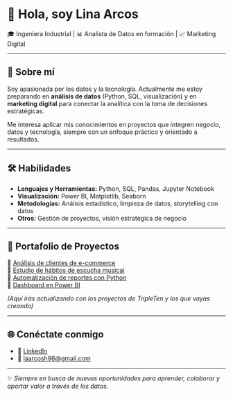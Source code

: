 # 👋 Hola, soy Lina Arcos  

🎓 Ingeniera Industrial | 📊 Analista de Datos en formación | 📈 Marketing Digital  

---

## 🚀 Sobre mí  
Soy apasionada por los datos y la tecnología. Actualmente me estoy preparando en **análisis de datos** (Python, SQL, visualización) y en **marketing digital** para conectar la analítica con la toma de decisiones estratégicas.  

Me interesa aplicar mis conocimientos en proyectos que integren negocio, datos y tecnología, siempre con un enfoque práctico y orientado a resultados.  

---

## 🛠️ Habilidades  
- **Lenguajes y Herramientas:** Python, SQL, Pandas, Jupyter Notebook  
- **Visualización:** Power BI, Matplotlib, Seaborn  
- **Metodologías:** Análisis estadístico, limpieza de datos, storytelling con datos  
- **Otros:** Gestión de proyectos, visión estratégica de negocio  

---

## 📂 Portafolio de Proyectos  
🔹 [Análisis de clientes de e-commerce](link-a-tu-repo)  
🔹 [Estudio de hábitos de escucha musical](link-a-tu-repo)  
🔹 [Automatización de reportes con Python](link-a-tu-repo)  
🔹 [Dashboard en Power BI](link-a-tu-repo)  

*(Aquí irás actualizando con los proyectos de TripleTen y los que vayas creando)*  

---

## 🌐 Conéctate conmigo  
- 💼 [LinkedIn](www.linkedin.com/in/lina-arcos)  
- 📧 laarcosh96@gmail.com  

---

✨ *Siempre en busca de nuevas oportunidades para aprender, colaborar y aportar valor a través de los datos.*
